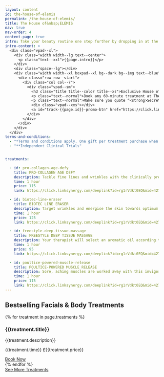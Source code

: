```yaml
---
layout: content
id: the-house-of-elemis
permalink: /the-house-of-elemis/
title: The House of&nbsp;ELEMIS
nav: true
nav-order: 4
content-page: true
intro: Take your beauty routine one step further by dropping in at the House of ELEMIS. Located in the heart of exclusive Mayfair, indulge in sumptuous treatments at the hands of ELEMIS Elite therapists, who will personalise your experience to give you only the best, most transformative results. Pick your perfect treatment below…
intro-content: >
  <div class="vpad--xl">
    <div class="width width--lg text--center">
      <p class="text--xxl">{{page.intro}}</p>
    </div>
    <div class="space--lg"></div>
    <div class="width width--xl boxpad--xl bg--dark bg--img text--blue" style="background-image: url('{{site.img}}/content/{{page.id}}/offer.jpg');">
      <div class="row row--start">
        <div class="col col--7">
          <div class="vpad--sm">
            <h3 class="title title--color title--xs">Exclusive House of ELEMIS offer for Secret Escapes members</h3>
            <p class="text--normal">Book any 60-minute treatment at The House of ELEMIS and receive a luxury six-piece gift worth £55!* Keep skin hydrated through the winter months with your luxury six-piece gift containing award-winning Pro-Collagen skincare.</p>
            <p class="text--normal">Make sure you quote “<strong>SecretEscapesVIP</strong>” when you book to claim your gift! To book call <strong>020 7499 4995</strong>.</p>
            <div class="vpad--xxs"></div>
            <a id="track-{{page.id}}-promo-btn" href="https://click.linksynergy.com/deeplink?id=rg1rVdkt0EQ&mid=42744&murl=https%3A%2F%2Fwww.elemis.com%2Fhouse-of-elemis-booking-enquiry" class="btn btn--sm btn--blue">MAKE A BOOKING ENQUIRY</a>
          </div>
        </div>
      </div>
    </div>
  </div>
terms-and-conditions:
  - "*Terms and conditions apply. One gift per treatment purchase when customer quotes “SecretEscapesVIP“. One gift per customer. Offer ends on 28th February 2020 or while stocks last."
  - "**Independent Clinical Trials"


treatments:

  - id: pro-collagen-age-defy
    title: PRO-COLLAGEN AGE DEFY
    description: Tackle fine lines and wrinkles with the clinically proven* age-defying benefits of marine charged Padina Pavonica and Red Coral. Targeted massage encourages optimum cellular function for nourished, younger looking skin**.
    time: 1 hour
    price: 115
    link: https://click.linksynergy.com/deeplink?id=rg1rVdkt0EQ&mid=42744&murl=https%3A%2F%2Fwww.elemis.com%2Fhouse-of-elemis-treatment-menu-face

  - id: biotec-line-eraser
    title: BIOTEC LINE ERASER
    description: Target wrinkles and energise the skin towards optimum performance with microcurrent pulses and red and blue light therapy. A powerfully rejuvenating clinically proven* facial treatment that effectively irons out wrinkles and fills out lines**.
    time: 1 hour
    price: 125
    link: https://click.linksynergy.com/deeplink?id=rg1rVdkt0EQ&mid=42744&murl=https%3A%2F%2Fwww.elemis.com%2Fhouse-of-elemis-treatment-menu-face

  - id: freestyle-deep-tissue-massage
    title: FREESTYLE DEEP TISSUE MASSAGE
    description: Your therapist will select an aromatic oil according to your concerns, be they muscle pain, stress relief, relaxation or balance. The flowing massage works deeper into the tension, encouraging optimum circulation.
    time: 1 hour
    price: 95
    link: https://click.linksynergy.com/deeplink?id=rg1rVdkt0EQ&mid=42744&murl=https%3A%2F%2Fwww.elemis.com%2Fhouse-of-elemis-treatment-menu-body%23massage

  - id: poultice-powered-muscle-release
    title: POULTICE-POWERED MUSCLE RELEASE
    description: Sore, aching muscles are worked away with this invigorating and deeply releasing treatment. Each area of tension is specifically targeted with the unique Amber and Quartz poultice to dissolve knots and ease tensions. Completed with a restorative facial massage, tension is dissolved.
    time: 1 hour
    price: 115
    link: https://click.linksynergy.com/deeplink?id=rg1rVdkt0EQ&mid=42744&murl=https%3A%2F%2Fwww.elemis.com%2Fhouse-of-elemis-treatment-menu-body%23massage
---
```


<div class="vpad--xxl">
  <div class="width width--xxl">
    <h2 class="title title--lg title--color text--center width width--lg">Bestselling Facials & Body&nbsp;Treatments</h2>
    <div class="space--xl"></div>
    <div class="row row--6-6 row--gutters-lg">
      {% for treatment in page.treatments %}
        <div class="col">
          <div class="bg-img bg-img--4-3" style="background-image: url('{{site.img}}/content/{{page.id}}/{{treatment.id}}.jpg');">
            <a id="track-{{page.id}}-{{treatment.id}}-img" class="bg-img__link" href="{{treatment.link}}"></a>
          </div>
          <div class="boxpad--lg bg--white">
            <h3 class="title title--xs title--color">{{treatment.title}}</h3>
            <p>{{treatment.description}}</p>
            <p class="text--xxl text--normal title--color">{{treatment.time}} £{{treatment.price}}</p>
            <div class="space--sm"></div>
            <a id="track-{{page.id}}-{{treatment.id}}-btn" href="{{treatment.link}}" class="btn btn--sm btn--outline btn--outline-blue">Book Now</a>
          </div>
        </div>
      {% endfor %}
    </div>
    <div class="space--xl text--center">
      <a id="track-{{page.id}}-all-treatments-btn" href="https://click.linksynergy.com/deeplink?id=rg1rVdkt0EQ&mid=42744&murl=https%3A%2F%2Fwww.elemis.com%2Fhouse-of-elemis-treatment-menu-face" class="btn btn--lg btn--blue">See More Treatments</a>
    </div>
  </div>
</div>
